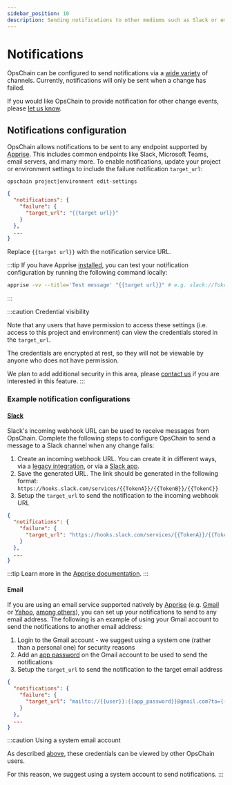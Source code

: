 ```yaml
---
sidebar_position: 10
description: Sending notifications to other mediums such as Slack or email.
---
```


# Notifications

OpsChain can be configured to send notifications via a [wide variety](https://github.com/caronc/apprise#supported-notifications) of channels. Currently, notifications will only be sent when a change has failed.

If you would like OpsChain to provide notification for other change events, please [let us know](mailto:opschain-support@limepoint.com).

## Notifications configuration

OpsChain allows notifications to be sent to any endpoint supported by [Apprise](https://github.com/caronc/apprise). This includes common endpoints like Slack, Microsoft Teams, email servers, and many more. To enable notifications, update your project or environment settings to include the failure notification `target_url`:

`opschain project|environment edit-settings`

```json
{
  "notifications": {
    "failure": {
      "target_url": "{{target url}}"
    }
  },
  ...
}
```

Replace `{{target url}}` with the notification service URL.

:::tip
If you have Apprise [installed](https://github.com/caronc/apprise#installation), you can test your notification configuration by running the following command locally:

```bash
apprise -vv --title='Test message' "{{target url}}" # e.g. slack://TokenA/TokenB/TokenC/
```

:::

:::caution Credential visibility

Note that any users that have permission to access these settings (i.e. access to this project and environment) can view the credentials stored in the `target_url`.

The credentials are encrypted at rest, so they will not be viewable by anyone who does not have permission.

We plan to add additional security in this area, please [contact us](/docs/support.md#how-to-contact-us) if you are interested in this feature.
:::

### Example notification configurations

#### [Slack](https://slack.com/)

Slack's incoming webhook URL can be used to receive messages from OpsChain. Complete the following steps to configure OpsChain to send a message to a Slack channel when any change fails:

1. Create an incoming webhook URL. You can create it in different ways, via a [legacy integration](https://my.slack.com/services/new/incoming-webhook/), or via a [Slack app](https://api.slack.com/slack-apps).
2. Save the generated URL. The link should be generated in the following format: `https://hooks.slack.com/services/{{TokenA}}/{{TokenB}}/{{TokenC}}`
3. Setup the `target_url` to send the notification to the incoming webhook URL

```json
{
  "notifications": {
    "failure": {
      "target_url": "https://hooks.slack.com/services/{{TokenA}}/{{TokenB}}/{{TokenC}}"
    }
  },
  ...
}
```

:::tip
Learn more in the [Apprise documentation](https://github.com/caronc/apprise/wiki/Notify_slack).
:::

#### Email

If you are using an email service supported natively by [Apprise](https://github.com/caronc/apprise#email-notifications) (e.g. [Gmail](https://gmail.com/) or [Yahoo](https://mail.yahoo.com/), [among others](https://github.com/caronc/apprise/wiki/Notify_email)), you can set up your notifications to send to any email address. The following is an example of using your Gmail account to send the notifications to another email address:

1. Login to the Gmail account - we suggest using a system one (rather than a personal one) for security reasons
2. Add an [app password](https://security.google.com/settings/security/apppasswords) on the Gmail account to be used to send the notifications
3. Setup the `target_url` to send the notification to the target email address

```json
{
  "notifications": {
    "failure": {
      "target_url": "mailto://{{user}}:{{app_password}}@gmail.com?to={{receivingAddress@example.com}}"
    }
  },
  ...
}
```

:::caution Using a system email account

As described [above](#notifications-configuration), these credentials can be viewed by other OpsChain users.

For this reason, we suggest using a system account to send notifications.
:::
